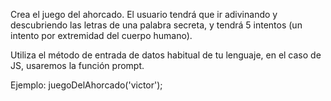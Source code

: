 Crea el juego del ahorcado.
El usuario tendrá que ir adivinando y descubriendo las letras de una palabra 
secreta, y tendrá 5 intentos (un intento por extremidad del cuerpo humano).
 
Utiliza el método de entrada de datos habitual de tu lenguaje,
en el caso de JS, usaremos la función prompt.
 
Ejemplo:
juegoDelAhorcado('victor');  